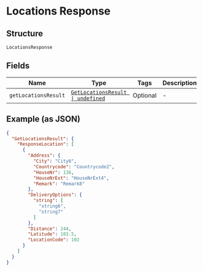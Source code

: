 
# Locations Response

## Structure

`LocationsResponse`

## Fields

| Name | Type | Tags | Description |
|  --- | --- | --- | --- |
| `getLocationsResult` | [`GetLocationsResult \| undefined`](../../doc/models/get-locations-result.md) | Optional | - |

## Example (as JSON)

```json
{
  "GetLocationsResult": {
    "ResponseLocation": [
      {
        "Address": {
          "City": "City6",
          "Countrycode": "Countrycode2",
          "HouseNr": 136,
          "HouseNrExt": "HouseNrExt4",
          "Remark": "Remark8"
        },
        "DeliveryOptions": {
          "string": [
            "string6",
            "string7"
          ]
        },
        "Distance": 244,
        "Latitude": 103.5,
        "LocationCode": 102
      }
    ]
  }
}
```


